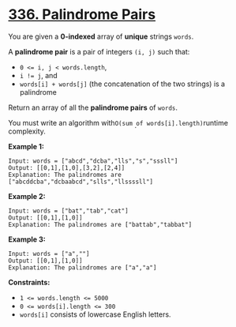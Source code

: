 # [336. Palindrome Pairs](https://leetcode.com/problems/palindrome-pairs/description/)

You are given a **0-indexed** array of **unique** strings `words`.

A **palindrome pair** is a pair of integers `(i, j)` such that:

- `0 <= i, j < words.length`,
- `i != j`, and
- `words[i] + words[j]` (the concatenation of the two strings) is a <div aria-expanded="false" data-headlessui-state="" id="headlessui-popover-button-:rr:">palindrome<div style="position: fixed; z-index: 40; inset: 0px auto auto 0px; transform: translate(484px, 322px);">.

Return an array of all the **palindrome pairs** of `words`.

You must write an algorithm with`O(sum of words[i].length)`runtime complexity.

**Example 1:**

```
Input: words = ["abcd","dcba","lls","s","sssll"]
Output: [[0,1],[1,0],[3,2],[2,4]]
Explanation: The palindromes are ["abcddcba","dcbaabcd","slls","llssssll"]
```

**Example 2:**

```
Input: words = ["bat","tab","cat"]
Output: [[0,1],[1,0]]
Explanation: The palindromes are ["battab","tabbat"]
```

**Example 3:**

```
Input: words = ["a",""]
Output: [[0,1],[1,0]]
Explanation: The palindromes are ["a","a"]
```

**Constraints:**

- `1 <= words.length <= 5000`
- `0 <= words[i].length <= 300`
- `words[i]` consists of lowercase English letters.
